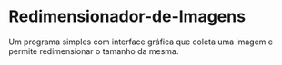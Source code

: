 # Redimensionador-de-Imagens
 Um programa simples com interface gráfica que coleta uma imagem e permite redimensionar o tamanho da mesma.
